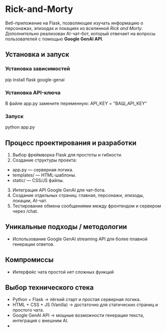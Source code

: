 # Rick-and-Morty
Веб-приложение на Flask, позволяющее изучать информацию о персонажах, эпизодах и локациях из вселенной *Rick and Morty*.   Дополнительно реализован AI-чат-бот, который отвечает на вопросы пользователей с помощью **Google GenAI API**.

##  Установка и запуск
### Установка зависимостей
pip install flask google-genai

### Установка API-ключа
В файле app.py замените переменную:
API_KEY = "ВАШ_API_KEY"

### Запуск
python app.py

## Процесс проектирования и разработки
1. Выбор фреймворка Flask для простоты и гибкости.
2. Создание структуры проекта:
- app.py — серверная логика.
- templates/ — HTML-шаблоны.
- static/ — CSS/JS файлы.
3. Интеграция API Google GenAI для чат-бота.
4. Создание отдельных страниц: главная, персонажи, эпизоды, локации, AI-чат.
5. Тестирование обмена сообщениями между фронтендом и сервером через /chat.

## Уникальные подходы / методологии
- Использование Google GenAI streaming API для более плавной генерации ответов.

## Компромиссы
- Интерфейс чата простой нет сложных функций

## Выбор технического стека
- Python + Flask → лёгкий старт и простая серверная логика.
- HTML + CSS + JS (Vanilla) → достаточно для статических страниц и простого чата.
- Google GenAI API → мощные возможности генерации текста, интеграция с внешним AI.
- 





